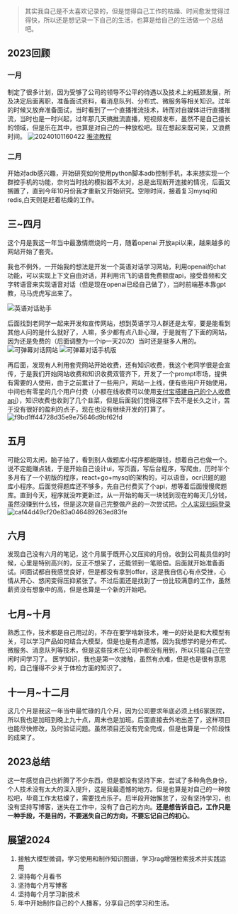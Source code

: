 >其实我自己是不太喜欢记录的，但是觉得自己工作的枯燥、时间愈发觉得过得快，所以还是想记录一下自己的生活，也算是给自己的生活做一个总结吧。


## 2023回顾
### 一月
制定了很多计划，因为受够了公司的领导不公平的待遇以及技术上的瓶颈发展，所及决定后面离职，准备面试资料，看消息队列、分布式、微服务等相关知识。过年的时候又放弃准备面试，当时看到了一个直播推流技术，转而对自媒体进行直播推流，当时也是一时兴起，过年那几天搞推流直播，短视频发布，虽然不是自己擅长的领域，但是乐在其中，也算是对自己的一种放松吧。现在想起来既可笑，又浪费时间。
![20240101160422](https://img.ggball.top/picGo/20240101160422.png)
[推流教程](https://blog.csdn.net/ZHUXIUQINGIT/article/details/128758938)

### 二月
开始对adb感兴趣，开始研究如何使用python脚本adb控制手机，本来想实现一个群控手机的功能，奈何当时找的模拟器不太对，总是出现断开连接的情况，后面又搁置了，直到今年10月份我才重新又开始研究。空隙时间，接着复习mysql和redis,白天则是赶着枯燥的工作。

## 三~四月
这个月是我这一年当中最激情燃烧的一月，随着openai 开放api以来，越来越多的网站开始了套壳。

我也不例外，一开始我的想法是开发一个英语对话学习网站，利用openai的chat功能，可以实现上下文自由对话，并利用讯飞的语音免费额度api，接受音频和文字转语音来实现语音对话（但是现在openai已经自己做了），当时前端基本靠gpt教，马马虎虎写出来了。

![英语对话助手](https://img.ggball.top/picGo/8295a64f59a3e902d6cfd575e7aaed9.jpg)

后面找到老同学一起来开发和宣传网站，想到英语学习人群还是太窄，要是能看到其他人问的是什么就好了，人嘛，多少都有点八卦心理，于是就有了下面的网站，因为还是免费的（后面调整为一个ip一天20次）当时还是挺多人用的。
![可弹幕对话网站](https://img.ggball.top/picGo/20240101161750.png)
![可弹幕对话手机版](https://img.ggball.top/picGo/0b156f8a705a928650bbdf8f80451cc.jpg)

再后面，发现有人利用套壳网站开始收费，还有知识收费，我这个老同学很是会宣传，于是我们开始网站收费和知识收费双管齐下，开发了一个prompt市场，提供有需要的人使用，由于之前累计了一些用户，网站一上线，便有些用户开始使用，中间也有零星的几个用户付费（小额在线收费可以使用[支付宝搭建自己的个人收费api](https://ggball.top/pages/6bf2fe/)），知识收费也收到了几个韭菜，但是后面我们觉得这样下去不是长久之计，苦于没有很好的盈利的点子，现在也没有继续开发的打算了。
![f9bd1ff44728d35e9e75646d9bf62fd](https://img.ggball.top/picGo/f9bd1ff44728d35e9e75646d9bf62fd.jpg)

## 五月
可能公司太闲，脑子抽了，看到别人做题库小程序都能赚钱，想着自己也做一个。说不定能赚点钱，于是开始自己设计ui，写页面，写后台程序，写爬虫，历时半个多月有了一个初版的程序，react+go+mysql的架构的，可以语音，ocr识题的题库小程序。后面觉得题库还不够多，先自己付费买了个api，想等着后面慢慢爬题库。直到今天，程序就没咋更新过，从一开始的每天一块钱到现在的每天几分钱，虽然没赚到什么钱，但是这次是自己完整做产品的一次尝试把。[个人实现扫码登录](https://ggball.top/pages/f01490/#%F0%9F%A5%88%E6%95%88%E6%9E%9C%E5%9B%BE)
![caf44d49cf20e83a046489263ed83fe](https://img.ggball.top/picGo/caf44d49cf20e83a046489263ed83fe.jpg)

## 六月
发现自己没有六月的笔记，这个月属于既开心又压抑的月份。收到公司裁员信的时候，心里是特别高兴的，反正不想呆了，还能领到一笔赔偿。后面就开始准备面试。间面试都自我感觉良好，但是都没有拿到offer，这是我自信心有点受挫，心情从开心、悠闲变得压抑紧张了。不过后面还是找到了一份比较满意的工作，虽然薪资没有想象中的高，但是也算是一个新的开始吧。

## 七月~十月
熟悉工作，技术都是自己用过的，不存在要学啥新技术，唯一的好处是和大模型有关，可以学习产品如何结合大模型，但是也是有点遗憾，因为我想学的是分布式、微服务、消息队列等技术，但是这些技术在公司中都没有用到，所以只能自己在空闲时间学习了。
医学知识，我也是第一次接触，虽然有点难，但是也是很有意思的，自己懂得不少关于体检方面的知识了。

## 十一月~十二月
这几个月是我这一年当中最忙碌的几个月，因为公司要求年底必须上线6家医院，所以我也是加班到晚上九十点，周末也是加班。后面直接去外地出差了，这样项目也能尽快修改，及时验证问题。虽然项目还没有完全完成，但是也算是一个阶段性的成果了。


## 2023总结
这一年感觉自己也折腾了不少东西，但是都没有坚持下来，尝试了多种角色身份，个人技术没有太大的深入提升，这是我最遗憾的地方。但是也算是对自己的一种放松吧，毕竟工作太枯燥了，需要找点乐子。后半段开始懈怠了，没有坚持学习，也没有坚持写博客，迷失在工作中，没有了自己的方向。**还是想告诉自己，工作只是一种手段，不是目的，不要迷失自己的方向，不要忘记自己的初心**。

## 展望2024
1. 接触大模型微调，学习使用和制作知识图谱，学习rag增强检索技术并实践运用
2. 坚持每个月看书
3. 坚持每个月写博客
4. 坚持每个月学习新技术
5. 年中开始制作自己的个人播客，分享自己的学习和生活。